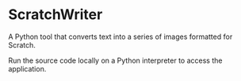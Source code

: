 # ScratchWriter
A Python tool that converts text into a series of images formatted for Scratch.

Run the source code locally on a Python interpreter to access the application.
